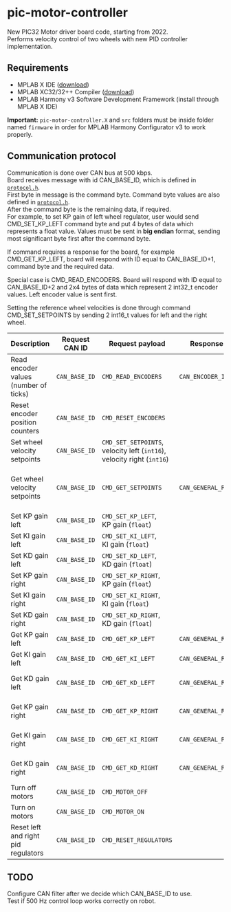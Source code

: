 # pic-motor-controller
New PIC32 Motor driver board code, starting from 2022.\
Performs velocity control of two wheels with new PID controller implementation.

## Requirements

- MPLAB X IDE ([download](https://www.microchip.com/en-us/development-tools-tools-and-software/mplab-x-ide))
- MPLAB XC32/32++ Compiler ([download](https://www.microchip.com/en-us/development-tools-tools-and-software/mplab-xc-compilers#tabs))
- MPLAB Harmony v3 Software Development Framework (install through MPLAB X IDE)

**Important:** `pic-motor-controller.X` and `src` folders must be inside folder named `firmware` in order for MPLAB Harmony Configurator v3 to work properly.

## Communication protocol
Communication is done over CAN bus at 500 kbps.\
Board receives message with id CAN_BASE_ID, which is defined in [`protocol.h`](frimware/src/protocol.h).\
First byte in message is the command byte. Command byte values are also defined in [`protocol.h`](firmware/src/protocol.h).\
After the command byte is the remaining data, if required.\
For example, to set KP gain of left wheel regulator, user would send CMD_SET_KP_LEFT command byte and put 4 bytes of data which represents a float value. Values must be sent in **big endian** format, sending most significant byte first after the command byte.  

If command requires a response for the board, for example CMD_GET_KP_LEFT, board will respond with ID equal to CAN_BASE_ID+1, command byte and the required data.

Special case is CMD_READ_ENCODERS. Board will respond with ID equal to CAN_BASE_ID+2 and 2x4 bytes of data which represent 2 int32_t encoder values. Left encoder value is sent first.

Setting the reference wheel velocities is done through command CMD_SET_SETPOINTS by sending 2 int16_t values for left and the right wheel.

| Description | Request CAN ID | Request payload | Response CAN ID | Response payload |
|---|---|---|---|---|
| Read encoder values (number of ticks) | `CAN_BASE_ID` | `CMD_READ_ENCODERS` | `CAN_ENCODER_ID` | encoder left (`int32`),<br> encoder right (`int32`) |
| Reset encoder position counters | `CAN_BASE_ID` | `CMD_RESET_ENCODERS` | | |
| Set wheel velocity setpoints | `CAN_BASE_ID` | `CMD_SET_SETPOINTS`,<br> velocity left (`int16`),<br> velocity right (`int16`) | | | 
| Get wheel velocity setpoints | `CAN_BASE_ID` | `CMD_GET_SETPOINTS` | `CAN_GENERAL_RESPONSE_ID` | `CMD_GET_SETPOINTS`,<br> velocity left (`int16`),<br> velocity right (`int16`) | 
| Set KP gain left | `CAN_BASE_ID` | `CMD_SET_KP_LEFT`,<br> KP gain (`float`) | | |
| Set KI gain left | `CAN_BASE_ID` | `CMD_SET_KI_LEFT`,<br> KI gain (`float`) | | |
| Set KD gain left | `CAN_BASE_ID` | `CMD_SET_KD_LEFT`,<br> KD gain (`float`) | | |
| Set KP gain right | `CAN_BASE_ID` | `CMD_SET_KP_RIGHT`,<br> KP gain (`float`) | | |
| Set KI gain right | `CAN_BASE_ID` | `CMD_SET_KI_RIGHT`,<br> KI gain (`float`) | | |
| Set KD gain right | `CAN_BASE_ID` | `CMD_SET_KD_RIGHT`,<br> KD gain (`float`) | | |
| Get KP gain left | `CAN_BASE_ID` | `CMD_GET_KP_LEFT` | `CAN_GENERAL_RESPONSE_ID` | `CMD_GET_KP_LEFT`,<br> KP gain left (`float`) |
| Get KI gain left | `CAN_BASE_ID` | `CMD_GET_KI_LEFT` | `CAN_GENERAL_RESPONSE_ID` | `CMD_GET_KI_LEFT`,<br> KI gain left (`float`) |
| Get KD gain left | `CAN_BASE_ID` | `CMD_GET_KD_LEFT` | `CAN_GENERAL_RESPONSE_ID` | `CMD_GET_KD_LEFT`,<br> KD gain left (`float`) |
| Get KP gain right | `CAN_BASE_ID` | `CMD_GET_KP_RIGHT` | `CAN_GENERAL_RESPONSE_ID` | `CMD_GET_KP_RIGHT`,<br> KP gain right (`float`) |
| Get KI gain right | `CAN_BASE_ID` | `CMD_GET_KI_RIGHT` | `CAN_GENERAL_RESPONSE_ID` | `CMD_GET_KI_RIGHT`,<br> KI gain right (`float`) |
| Get KD gain right | `CAN_BASE_ID` | `CMD_GET_KD_RIGHT` | `CAN_GENERAL_RESPONSE_ID` | `CMD_GET_KD_RIGHT`,<br> KD gain right (`float`) |
| Turn off motors | `CAN_BASE_ID` | `CMD_MOTOR_OFF` | | |
| Turn on motors | `CAN_BASE_ID` | `CMD_MOTOR_ON` | | |
| Reset left and right pid regulators | `CAN_BASE_ID` | `CMD_RESET_REGULATORS` | | |




## TODO
Configure CAN filter after we decide which CAN_BASE_ID to use.\
Test if 500 Hz control loop works correctly on robot.
